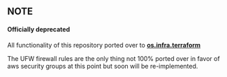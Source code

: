 ## NOTE  
#### **Officially deprecated**  
All functionality of this repository ported over to [**os.infra.terraform**](https://github.com/Cjones90/os.infra.terraform.git)  


The UFW firewall rules are the only thing not 100% ported over in favor of aws security groups at this point but soon will be re-implemented.
